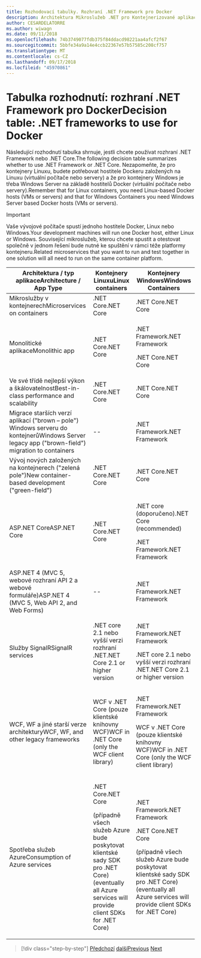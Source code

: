 ```yaml
---
title: Rozhodovací tabulky. Rozhraní .NET Framework pro Docker
description: Architektura Mikroslužeb .NET pro Kontejnerizované aplikace .NET | Tabulka rozhodnutí, rozhraní .NET Framework pro Docker
author: CESARDELATORRE
ms.author: wiwagn
ms.date: 09/11/2018
ms.openlocfilehash: 74b3749077fdb375f84ddacd98221aa4afcf2f67
ms.sourcegitcommit: 5bbfe34a9a14e4ccb22367e57b57585c208cf757
ms.translationtype: MT
ms.contentlocale: cs-CZ
ms.lasthandoff: 09/17/2018
ms.locfileid: "45970861"
---
```

# <a name="decision-table-net-frameworks-to-use-for-docker"></a><span data-ttu-id="6b582-104">Tabulka rozhodnutí: rozhraní .NET Framework pro Docker</span><span class="sxs-lookup"><span data-stu-id="6b582-104">Decision table: .NET frameworks to use for Docker</span></span>

<span data-ttu-id="6b582-105">Následující rozhodnutí tabulka shrnuje, jestli chcete používat rozhraní .NET Framework nebo .NET Core.</span><span class="sxs-lookup"><span data-stu-id="6b582-105">The following decision table summarizes whether to use .NET Framework or .NET Core.</span></span> <span data-ttu-id="6b582-106">Nezapomeňte, že pro kontejnery Linuxu, budete potřebovat hostitele Dockeru založených na Linuxu (virtuální počítače nebo servery) a že pro kontejnery Windows je třeba Windows Server na základě hostitelů Docker (virtuální počítače nebo servery).</span><span class="sxs-lookup"><span data-stu-id="6b582-106">Remember that for Linux containers, you need Linux-based Docker hosts (VMs or servers) and that for Windows Containers you need Windows Server based Docker hosts (VMs or servers).</span></span>

> [!IMPORTANT]
> <span data-ttu-id="6b582-107">Vaše vývojové počítače spustí jednoho hostitele Docker, Linux nebo Windows.</span><span class="sxs-lookup"><span data-stu-id="6b582-107">Your development machines will run one Docker host, either Linux or Windows.</span></span> <span data-ttu-id="6b582-108">Související mikroslužeb, kterou chcete spustit a otestovat společně v jednom řešení bude nutné ke spuštění v rámci téže platformy kontejneru.</span><span class="sxs-lookup"><span data-stu-id="6b582-108">Related microservices that you want to run and test together in one solution will all need to run on the same container platform.</span></span>

<table>
<thead>
<tr class="header">
<th><span data-ttu-id="6b582-109"><strong>Architektura / typ aplikace</strong></span><span class="sxs-lookup"><span data-stu-id="6b582-109"><strong>Architecture / App Type</strong></span></span></th>
<th><span data-ttu-id="6b582-110"><strong>Kontejnery Linuxu</strong></span><span class="sxs-lookup"><span data-stu-id="6b582-110"><strong>Linux containers</strong></span></span></th>
<th><span data-ttu-id="6b582-111"><strong>Kontejnery Windows</strong></span><span class="sxs-lookup"><span data-stu-id="6b582-111"><strong>Windows Containers</strong></span></span></th>
</tr>
</thead>
<tbody>
<tr class="odd">
<td><span data-ttu-id="6b582-112">Mikroslužby v kontejnerech</span><span class="sxs-lookup"><span data-stu-id="6b582-112">Microservices on containers</span></span></td>
<td><span data-ttu-id="6b582-113">.NET Core</span><span class="sxs-lookup"><span data-stu-id="6b582-113">.NET Core</span></span></td>
<td><span data-ttu-id="6b582-114">.NET Core</span><span class="sxs-lookup"><span data-stu-id="6b582-114">.NET Core</span></span></td>
</tr>
<tr class="even">
<td><span data-ttu-id="6b582-115">Monolitické aplikace</span><span class="sxs-lookup"><span data-stu-id="6b582-115">Monolithic app</span></span></td>
<td><span data-ttu-id="6b582-116">.NET Core</span><span class="sxs-lookup"><span data-stu-id="6b582-116">.NET Core</span></span></td>
<td><p><span data-ttu-id="6b582-117">.NET Framework</span><span class="sxs-lookup"><span data-stu-id="6b582-117">.NET Framework</span></span></p>
<p><span data-ttu-id="6b582-118">.NET Core</span><span class="sxs-lookup"><span data-stu-id="6b582-118">.NET Core</span></span></p></td>
</tr>
<tr class="odd">
<td><span data-ttu-id="6b582-119">Ve své třídě nejlepší výkon a škálovatelnost</span><span class="sxs-lookup"><span data-stu-id="6b582-119">Best-in-class performance and scalability</span></span></td>
<td><span data-ttu-id="6b582-120">.NET Core</span><span class="sxs-lookup"><span data-stu-id="6b582-120">.NET Core</span></span></td>
<td><span data-ttu-id="6b582-121">.NET Core</span><span class="sxs-lookup"><span data-stu-id="6b582-121">.NET Core</span></span></td>
</tr>
<tr class="even">
<td><span data-ttu-id="6b582-122">Migrace starších verzí aplikací ("brown – pole") Windows serveru do kontejnerů</span><span class="sxs-lookup"><span data-stu-id="6b582-122">Windows Server legacy app ("brown-field") migration to containers</span></span></td>
<td>--</td>
<td><span data-ttu-id="6b582-123">.NET Framework</span><span class="sxs-lookup"><span data-stu-id="6b582-123">.NET Framework</span></span></td>
</tr>
<tr class="odd">
<td><span data-ttu-id="6b582-124">Vývoj nových založených na kontejnerech ("zelená pole")</span><span class="sxs-lookup"><span data-stu-id="6b582-124">New container-based development ("green-field")</span></span></td>
<td><span data-ttu-id="6b582-125">.NET Core</span><span class="sxs-lookup"><span data-stu-id="6b582-125">.NET Core</span></span></td>
<td><span data-ttu-id="6b582-126">.NET Core</span><span class="sxs-lookup"><span data-stu-id="6b582-126">.NET Core</span></span></td>
</tr>
<tr class="even">
<td><span data-ttu-id="6b582-127">ASP.NET Core</span><span class="sxs-lookup"><span data-stu-id="6b582-127">ASP.NET Core</span></span></td>
<td><span data-ttu-id="6b582-128">.NET Core</span><span class="sxs-lookup"><span data-stu-id="6b582-128">.NET Core</span></span></td>
<td><p><span data-ttu-id="6b582-129">.NET core (doporučeno)</span><span class="sxs-lookup"><span data-stu-id="6b582-129">.NET Core (recommended)</span></span></p>
<p><span data-ttu-id="6b582-130">.NET Framework</span><span class="sxs-lookup"><span data-stu-id="6b582-130">.NET Framework</span></span></p></td>
</tr>
<tr class="odd">
<td><span data-ttu-id="6b582-131">ASP.NET 4 (MVC 5, webové rozhraní API 2 a webové formuláře)</span><span class="sxs-lookup"><span data-stu-id="6b582-131">ASP.NET 4 (MVC 5, Web API 2, and Web Forms)</span></span></td>
<td>--</td>
<td><span data-ttu-id="6b582-132">.NET Framework</span><span class="sxs-lookup"><span data-stu-id="6b582-132">.NET Framework</span></span></td>
</tr>
<tr class="even">
<td><span data-ttu-id="6b582-133">Služby SignalR</span><span class="sxs-lookup"><span data-stu-id="6b582-133">SignalR services</span></span></td>
<td><span data-ttu-id="6b582-134">.NET core 2.1 nebo vyšší verzi rozhraní .NET</span><span class="sxs-lookup"><span data-stu-id="6b582-134">.NET Core 2.1 or higher version</span></span></td>
<td><p><span data-ttu-id="6b582-135">.NET Framework</span><span class="sxs-lookup"><span data-stu-id="6b582-135">.NET Framework</span></span></p>
<p><span data-ttu-id="6b582-136">.NET core 2.1 nebo vyšší verzi rozhraní .NET</span><span class="sxs-lookup"><span data-stu-id="6b582-136">.NET Core 2.1 or higher version</span></span></p></td>
</tr>
<tr class="odd">
<td><span data-ttu-id="6b582-137">WCF, WF a jiné starší verze architektury</span><span class="sxs-lookup"><span data-stu-id="6b582-137">WCF, WF, and other legacy frameworks</span></span></td>
<td><span data-ttu-id="6b582-138">WCF v .NET Core (pouze klientské knihovny WCF)</span><span class="sxs-lookup"><span data-stu-id="6b582-138">WCF in .NET Core (only the WCF client library)</span></span></td>
<td><p><span data-ttu-id="6b582-139">.NET Framework</span><span class="sxs-lookup"><span data-stu-id="6b582-139">.NET Framework</span></span></p>
<p><span data-ttu-id="6b582-140">WCF v .NET Core (pouze klientské knihovny WCF)</span><span class="sxs-lookup"><span data-stu-id="6b582-140">WCF in .NET Core (only the WCF client library)</span></span></p></td>
</tr>
<tr class="even">
<td><span data-ttu-id="6b582-141">Spotřeba služeb Azure</span><span class="sxs-lookup"><span data-stu-id="6b582-141">Consumption of Azure services</span></span></td>
<td><p><span data-ttu-id="6b582-142">.NET Core</span><span class="sxs-lookup"><span data-stu-id="6b582-142">.NET Core</span></span></p>
<p><span data-ttu-id="6b582-143">(případně všech služeb Azure bude poskytovat klientské sady SDK pro .NET Core)</span><span class="sxs-lookup"><span data-stu-id="6b582-143">(eventually all Azure services will provide client SDKs for .NET Core)</span></span></p></td>
<td><p><span data-ttu-id="6b582-144">.NET Framework</span><span class="sxs-lookup"><span data-stu-id="6b582-144">.NET Framework</span></span></p>
<p><span data-ttu-id="6b582-145">.NET Core</span><span class="sxs-lookup"><span data-stu-id="6b582-145">.NET Core</span></span></p>
<p><span data-ttu-id="6b582-146">(případně všech služeb Azure bude poskytovat klientské sady SDK pro .NET Core)</span><span class="sxs-lookup"><span data-stu-id="6b582-146">(eventually all Azure services will provide client SDKs for .NET Core)</span></span></p></td>
</tr>
</tbody>
</table>

>[!div class="step-by-step"]
<span data-ttu-id="6b582-147">[Předchozí](net-framework-container-scenarios.md)
[další](net-container-os-targets.md)</span><span class="sxs-lookup"><span data-stu-id="6b582-147">[Previous](net-framework-container-scenarios.md)
[Next](net-container-os-targets.md)</span></span>
